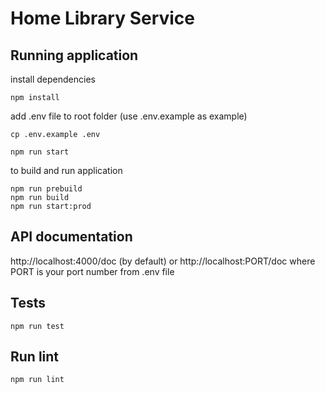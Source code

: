 # Home Library Service


## Running application
install dependencies
```
npm install
```

add .env file to root folder (use .env.example as example)

```
cp .env.example .env
```

```
npm run start
```

to build and run application
```
npm run prebuild
npm run build
npm run start:prod
```

## API documentation

http://localhost:4000/doc (by default) or http://localhost:PORT/doc where PORT is your port number from .env file


## Tests

```
npm run test
```

## Run lint

```
npm run lint
```

